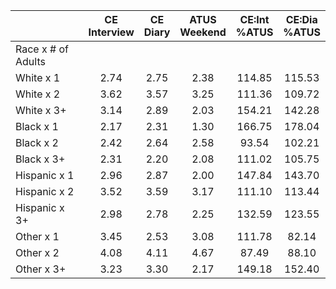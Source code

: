 
|                      | CE<br>Interview |  CE<br>Diary | ATUS<br>Weekend | CE:Int<br>%ATUS | CE:Dia<br>%ATUS |
| -------------------- | :----------: | :----------: | :----------: | :----------: | :----------: |
| Race x # of Adults   |              |              |              |              |              |
| White x 1            |         2.74 |         2.75 |         2.38 |       114.85 |       115.53 |
| White x 2            |         3.62 |         3.57 |         3.25 |       111.36 |       109.72 |
| White x 3+           |         3.14 |         2.89 |         2.03 |       154.21 |       142.28 |
| Black x 1            |         2.17 |         2.31 |         1.30 |       166.75 |       178.04 |
| Black x 2            |         2.42 |         2.64 |         2.58 |        93.54 |       102.21 |
| Black x 3+           |         2.31 |         2.20 |         2.08 |       111.02 |       105.75 |
| Hispanic x 1         |         2.96 |         2.87 |         2.00 |       147.84 |       143.70 |
| Hispanic x 2         |         3.52 |         3.59 |         3.17 |       111.10 |       113.44 |
| Hispanic x 3+        |         2.98 |         2.78 |         2.25 |       132.59 |       123.55 |
| Other x 1            |         3.45 |         2.53 |         3.08 |       111.78 |        82.14 |
| Other x 2            |         4.08 |         4.11 |         4.67 |        87.49 |        88.10 |
| Other x 3+           |         3.23 |         3.30 |         2.17 |       149.18 |       152.40 |


